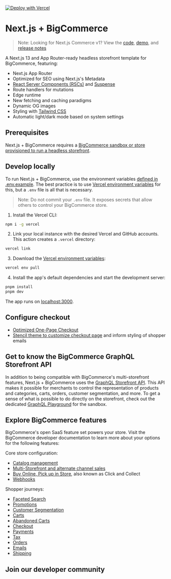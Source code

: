 [![Deploy with Vercel](https://vercel.com/button)](https://vercel.com/new/clone?demo-title=Next.js%20Commerce&demo-description=An%20all-in-one%20starter%20kit%20for%20high-performance%20e-commerce%20sites.&demo-url=https%3A%2F%2Fdemo.vercel.store%2F&demo-image=%2F%2Fimages.ctfassets.net%2Fe5382hct74si%2F1RzhtOHEvW7xyn9qAsdr5E%2F783c7bbd498d0f3b752637d2efa0bb6e%2FNew_Project__5_.png&project-name=Next.js%20Commerce&repository-name=nextjs-commerce&repository-url=https://github.com/bigcommerce/nextjs-commerce/tree/vercel-init&from=templates&env=BIGCOMMERCE_ACCESS_TOKEN%2CBIGCOMMERCE_CHANNEL_ID%2CBIGCOMMERCE_STORE_HASH%2CBIGCOMMERCE_CANONICAL_STORE_DOMAIN%2CBIGCOMMERCE_API_URL%2CBIGCOMMERCE_CDN_HOSTNAME&envDescription=These%20values%20allow%20you%20to%20connect%20to%20your%20headless%20BigCommmerce%20store.&teamCreateStatus=hidden)

# Next.js + BigCommerce

> Note: Looking for Next.js Commerce v1? View the [code](https://github.com/vercel/commerce/tree/v1), [demo](https://commerce-v1.vercel.store), and [release notes](https://github.com/vercel/commerce/releases/tag/v1)

A Next.js 13 and App Router-ready headless storefront template for BigCommerce, featuring:

- Next.js App Router
- Optimized for SEO using Next.js's Metadata
- [React Server Components (RSCs)]() and [Suspense]()
- Route handlers for mutations
- Edge runtime
- New fetching and caching paradigms
- Dynamic OG images
- Styling with [Tailwind CSS]()
- Automatic light/dark mode based on system settings

## Prerequisites

Next.js + BigCommerce requires a [BigCommerce sandbox or store provisioned to run a headless storefront]().

<!-- ++++ TODO: configuration directions from DevDocs quickstart -->

## Develop locally

<!-- +++ TODO: clarify that deploy button & auto repo creation is great and the way to go -->

To run Next.js + BigCommerce, use the environment variables [defined in .env.example](.env.example). The best practice is to use [Vercel environment variables](https://vercel.com/docs/concepts/projects/environment-variables) for this, but a `.env` file is all that is necessary.

> Note: Do not commit your `.env` file. It exposes secrets that allow others to control your BigCommerce store.

1. Install the Vercel CLI:

```bash
npm i -g vercel
```

2. Link your local instance with the desired Vercel and GitHub accounts. This action creates a `.vercel` directory:

```bash
vercel link
```

3. Download the [Vercel environment variables](https://vercel.com/docs/concepts/projects/environment-variables):

```bash
vercel env pull
```

4. Install the app's default dependencies and start the development server:

```bash
pnpm install
pnpm dev
```

The app runs on [localhost:3000](http://localhost:3000/).

## Configure checkout

- [Optimized One-Page Checkout]()
- [Stencil theme to customize checkout page]() and inform styling of shopper emails

## Get to know the BigCommerce GraphQL Storefront API

In addition to being compatible with BigCommerce's multi-storefront features, Next.js + BigCommerce uses the [GraphQL Storefront API](). This API makes it possible for merchants to control the representation of products and categories, carts, orders, customer segmentation, and more. To get a sense of what is possible to do directly on the storefront, check out the dedicated [GraphQL Playground]() for the sandbox.
<!-- ++++ TODO: directions on accessing the playground -->
## Explore BigCommerce features

BigCommerce's open SaaS feature set powers your store. Visit the BigCommerce developer documentation to learn more about your options for the following features:

Core store configuration:

- [Catalog management]()
- [Multi-Storefront and alternate channel sales]()
- [Buy Online, Pick up in Store](), also known as Click and Collect
- [Webhooks]()

Shopper journeys:

- [Faceted Search]()
- [Promotions]()
- [Customer Segmentation]()
- [Carts]()
- [Abandoned Carts]()
- [Checkout]()
- [Payments]()
- [Tax]()
- [Orders]()
- [Emails]()
- [Shipping]()

## Join our developer community

<!-- ++++ TODO add stuff per heather -->
